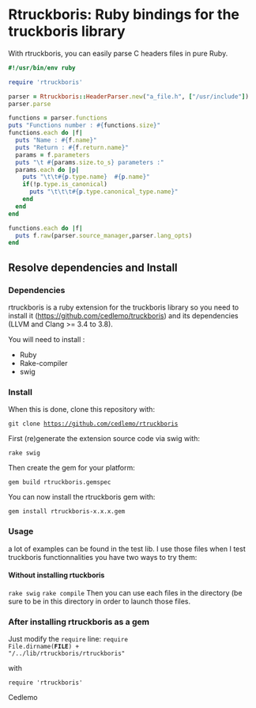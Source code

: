 # Rtruckboris: Ruby bindings for the truckboris library

With rtruckboris, you can easily parse C headers files in pure Ruby.

```ruby
#!/usr/bin/env ruby

require 'rtruckboris'

parser = Rtruckboris::HeaderParser.new("a_file.h", ["/usr/include"])
parser.parse

functions = parser.functions
puts "Functions number : #{functions.size}"
functions.each do |f|
  puts "Name : #{f.name}"
  puts "Return : #{f.return.name}"
  params = f.parameters
  puts "\t #{params.size.to_s} parameters :"
  params.each do |p|
    puts "\t\t#{p.type.name}  #{p.name}"
    if(!p.type.is_canonical)
      puts "\t\t\t#{p.type.canonical_type.name}"
    end
  end
end

functions.each do |f|
  puts f.raw(parser.source_manager,parser.lang_opts)
end
```

## Resolve dependencies and Install

### Dependencies
rtruckboris is a ruby extension for the truckboris library so you need to install
it (https://github.com/cedlemo/truckboris) and its dependencies (LLVM and Clang >= 3.4 to 3.8).

You will need to install :
*    Ruby
*    Rake-compiler
*    swig

### Install
When this is done, clone this repository with:

<code>git clone https://github.com/cedlemo/rtruckboris</code>

First (re)generate the extension source code via swig with:

<code>rake swig</code>

Then create the gem for your platform:

<code>gem build rtruckboris.gemspec</code>

You can now install the rtruckboris gem with:

<code>gem install rtruckboris-x.x.x.gem</code>

### Usage 

a lot of examples can be found in the test lib. I use those files when I test
truckboris functionnalities you have two ways to try them:

#### Without installing rtuckboris
<code>rake swig</code>
<code>rake compile</code>
Then you can use each files in the directory (be sure to be in this directory
in order to launch those files.

### After installing rtruckboris as a gem

Just modify the <code>require</code> line:
<code>require File.dirname(__FILE__) + "/../lib/rtruckboris/rtruckboris"</code>

with

<code>require 'rtruckboris'</code>

Cedlemo



